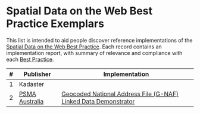 # Spatial Data on the Web Best Practice Exemplars

This list is intended to aid people discover reference implementations of the 
[Spatial Data on the Web Best Practice](https://www.w3.org/TR/sdw-bp). Each record contains an 
implementation report, with summary of relevance and compliance with each [Best Practice](https://www.w3.org/TR/sdw-bp).

| # | Publisher | Implementation |
|---|---|---|
| 1 | Kadaster |  |
| 2 | [PSMA Australia](www.psma.com.au) | [Geocoded National Address File (G-NAF) Linked Data Demonstrator](BP-exemplar-00002.md) |
